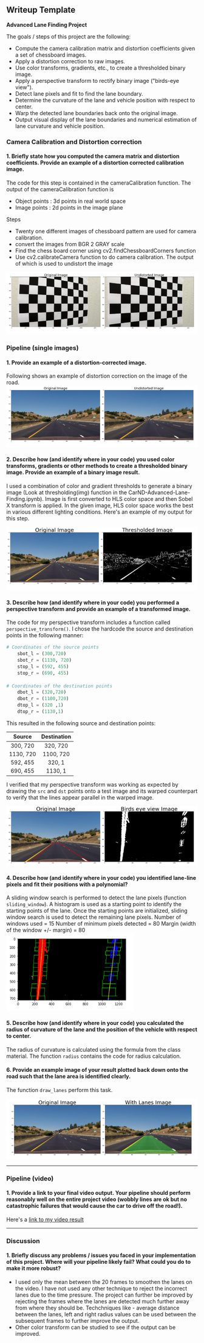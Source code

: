 ## Writeup Template

**Advanced Lane Finding Project**

The goals / steps of this project are the following:

* Compute the camera calibration matrix and distortion coefficients given a set of chessboard images.
* Apply a distortion correction to raw images.
* Use color transforms, gradients, etc., to create a thresholded binary image.
* Apply a perspective transform to rectify binary image ("birds-eye view").
* Detect lane pixels and fit to find the lane boundary.
* Determine the curvature of the lane and vehicle position with respect to center.
* Warp the detected lane boundaries back onto the original image.
* Output visual display of the lane boundaries and numerical estimation of lane curvature and vehicle position.

[//]: # (Image References)

[image1]: ./examples/undistort_output.png "Undistorted"
[image2]: ./examples/Road_image_undistorted.png "Road Transformed"
[image3]: ./examples/binary_combo_example.png "Binary Example"
[image4]: ./examples/warped_straight_lines.png "Warp Example"
[image5]: ./examples/color_fit_lines.png "Fit Visual"
[image6]: ./examples/example_output.png "Output"
[video1]: ./project_video_cha.mp4 "Video"

### Camera Calibration and Distortion correction

#### 1. Briefly state how you computed the camera matrix and distortion coefficients. Provide an example of a distortion corrected calibration image.
The code for this step is contained in the cameraCalibration function.
The output of the cameraCalibration function is 
 - Object points : 3d  points in real world space 
 - Image points : 2d points in the image plane

Steps
- Twenty one different images of chessboard pattern are used for camera calibration. 
- convert the images from BGR 2 GRAY scale
- Find the chess board corner using cv2.findChessboardCorners function
- Use cv2.calibrateCamera function to do camera calibration. The output of which is used to undistort the image

![alt text][image1]

### Pipeline (single images)

#### 1. Provide an example of a distortion-corrected image.

Following shows an example of distortion correction on the image of the road.
![alt text][image2]

#### 2. Describe how (and identify where in your code) you used color transforms, gradients or other methods to create a thresholded binary image.  Provide an example of a binary image result.

I used a combination of color and gradient thresholds to generate a binary image (Look at thresholding(img) function in the CarND-Advanced-Lane-Finding.ipynb). 
Image is first converted to HLS color space and then Sobel X transform is applied. In the given image, HLS color space works the best in various different lighting conditions.
Here's an example of my output for this step.  

![alt text][image3]

#### 3. Describe how (and identify where in your code) you performed a perspective transform and provide an example of a transformed image.

The code for my perspective transform includes a function called `perspective_transform()`.  I chose the hardcode the source and destination points in the following manner:

```python
# Coordinates of the source points 
    sbot_l = (300,720) 
    sbot_r = (1130, 720)
    stop_l = (592, 455)
    stop_r = (690, 455)

# Coordinates of the destination points 
    dbot_l = (320,720) 
    dbot_r = (1100,720)
    dtop_l = (320 ,1)
    dtop_r = (1130,1)
```

This resulted in the following source and destination points:

| Source        | Destination   | 
|:-------------:|:-------------:| 
| 300, 720      | 320, 720        | 
| 1130, 720      | 1100, 720      |
| 592, 455     | 320, 1      |
| 690, 455      | 1130, 1        |

I verified that my perspective transform was working as expected by drawing the `src` and `dst` points onto a test image and its warped counterpart to verify that the lines appear parallel in the warped image.

![alt text][image4]

#### 4. Describe how (and identify where in your code) you identified lane-line pixels and fit their positions with a polynomial?

A sliding window search is performed to detect the lane pixels (function `sliding_window`). A histogram is used as a starting point to identify the starting points of the lane. Once the starting points are initialized, sliding window search is used to detect the remaining lane pixels.
Number of windows used = 15
Number of minimum pixels detected = 80
Margin (width of the window +/- margin) = 80
![alt text][image5]

#### 5. Describe how (and identify where in your code) you calculated the radius of curvature of the lane and the position of the vehicle with respect to center.

The radius of curvature is calculated using the formula from the class material. The function `radius` contains the code for radius calculation.

#### 6. Provide an example image of your result plotted back down onto the road such that the lane area is identified clearly.

The function `draw_lanes` perform this task.

![alt text][image6]

---

### Pipeline (video)

#### 1. Provide a link to your final video output.  Your pipeline should perform reasonably well on the entire project video (wobbly lines are ok but no catastrophic failures that would cause the car to drive off the road!).

Here's a [link to my video result](./project_video.mp4)

---

### Discussion

#### 1. Briefly discuss any problems / issues you faced in your implementation of this project.  Where will your pipeline likely fail?  What could you do to make it more robust?

- I used only the mean between the 20 frames to smoothen the lanes on the video. I have not used any other technique to reject the incorrect lanes due to the time pressure. The project can further be improved by rejecting the frames where the lanes are detected much further away from where they should be. Techchniques like - average distance between the lanes, left and right radius values can be used between the subsequent frames to further improve the output. 
- Other color transform can be studied to see if the output can be improved.
